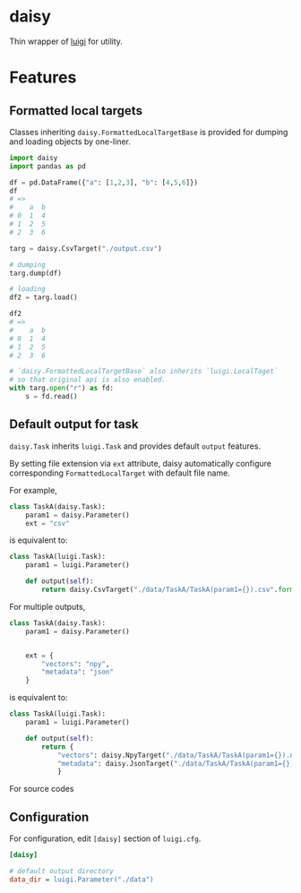 # daisy

Thin wrapper of [luigi](https://github.com/spotify/luigi) for utility.

# Features

## Formatted local targets

Classes inheriting `daisy.FormattedLocalTargetBase` is provided
for dumping and loading objects by one-liner.

``` python
import daisy
import pandas as pd

df = pd.DataFrame({"a": [1,2,3], "b": [4,5,6]})
df
# =>
#    a  b
# 0  1  4
# 1  2  5
# 2  3  6

targ = daisy.CsvTarget("./output.csv")

# dumping
targ.dump(df)

# loading
df2 = targ.load()

df2
# =>
#    a  b
# 0  1  4
# 1  2  5
# 2  3  6

# `daisy.FormattedLocalTargetBase` also inherits `luigi.LocalTaget`
# so that original api is also enabled.
with targ.open("r") as fd:
    s = fd.read()
```

## Default output for task

`daisy.Task` inherits `luigi.Task` and provides default `output` features.

By setting file extension via `ext` attribute,
daisy automatically configure corresponding `FormattedLocalTarget` with default file name.


For example,

``` python
class TaskA(daisy.Task):
    param1 = daisy.Parameter()
    ext = "csv"
```

is equivalent to:

``` python
class TaskA(luigi.Task):
    param1 = luigi.Parameter()

    def output(self):
        return daisy.CsvTarget("./data/TaskA/TaskA(param1={}).csv".format(self.param1))
```


For multiple outputs,

``` python
class TaskA(daisy.Task):
    param1 = daisy.Parameter()


    ext = {
        "vectors": "npy",
        "metadata": "json"
    }
```

is equivalent to:

``` python
class TaskA(luigi.Task):
    param1 = luigi.Parameter()

    def output(self):
        return {
            "vectors": daisy.NpyTarget("./data/TaskA/TaskA(param1={}).npy".format(self.param1)),
            "metadata": daisy.JsonTarget("./data/TaskA/TaskA(param1={}).json".format(self.param1))
            }
```

For source codes

## Configuration

For configuration, edit `[daisy]` section of `luigi.cfg`.

``` INI
[daisy]

# default output directory
data_dir = luigi.Parameter("./data")
```


